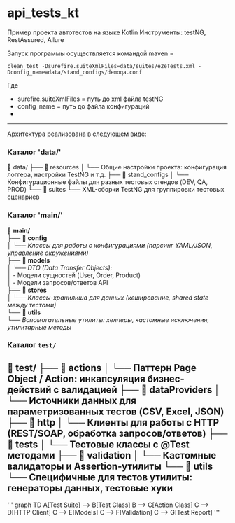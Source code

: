 # **api_tests_kt**

Пример проекта автотестов на языке Kotlin
Инструменты: testNG, RestAssured, Allure

Запуск программы осуществляется командой maven = 

```
clean test -Dsurefire.suiteXmlFiles=data/suites/e2eTests.xml -Dconfig_name=data/stand_configs/demoqa.conf
```

Где 
  - surefire.suiteXmlFiles = путь до xml файла testNG
  - config_name = путь до файла конфигураций
  - 
---
Архитектура реализована в следующем виде: 

### Каталог 'data/'
📁 data/
├── 📂 resources
│ └── Общие настройки проекта: конфигурация логгера, настройки TestNG и т.д.
├── 📂 stand_configs
│ └── Конфигурационные файлы для разных тестовых стендов (DEV, QA, PROD)
└── 📂 suites
└── XML-сборки TestNG для группировки тестовых сценариев

### Каталог 'main/'
📁 **main/**  
├── 📂 **config**  
│   └── *Классы для работы с конфигурациями (парсинг YAML/JSON, управление окружениями)*  
├── 📂 **models**  
│   └── *DTO (Data Transfer Objects):*  
│       - Модели сущностей (User, Order, Product)  
│       - Модели запросов/ответов API  
├── 📂 **stores**  
│   └── *Классы-хранилища для данных (кеширование, shared state между тестами)*  
└── 📂 **utils**  
    └── *Вспомогательные утилиты: хелперы, кастомные исключения, утилитарные методы*

### Каталог `test/`
📁 test/
├── 📂 actions
│ └── Паттерн Page Object / Action: инкапсуляция бизнес-действий с валидацией
├── 📂 dataProviders
│ └── Источники данных для параметризованных тестов (CSV, Excel, JSON)
├── 📂 http
│ └── Клиенты для работы с HTTP (REST/SOAP, обработка запросов/ответов)
├── 📂 tests
│ └── Тестовые классы с @Test методами
├── 📂 validation
│ └── Кастомные валидаторы и Assertion-утилиты
└── 📂 utils
└── Специфичные для тестов утилиты: генераторы данных, тестовые хуки
---

'''
graph TD
    A[Test Suite] --> B[Test Class]
    B --> C[Action Class]
    C --> D[HTTP Client]
    C --> E[Models]
    C --> F[Validation]
    C --> G[Test Report]
'''
